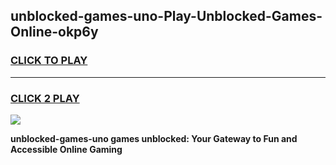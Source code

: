 
## unblocked-games-uno-Play-Unblocked-Games-Online-okp6y
<h3>
<a href="https://premium76.site?title=unblocked-games-uno&ref=24A">CLICK TO PLAY</a></h3>
<hr>

<h3>
<a href="https://premium76.site?title=unblocked-games-uno&ref=24A">CLICK 2 PLAY</a>
  
</h3>

<a href="https://premium76.site?title=unblocked-games-uno&ref=24A"><img src="https://clearcache.store/games.png"></a>


**unblocked-games-uno games unblocked: Your Gateway to Fun and Accessible Online Gaming**
